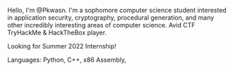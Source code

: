 Hello, I'm @Pkwasn. I'm a sophomore computer science student interested in application security,
cryptography, procedural generation, and many other incredibly interesting areas of computer science.
Avid CTF TryHackMe & HackTheBox player.

Looking for Summer 2022 Internship!

Languages: Python, C++, x86 Assembly, 
